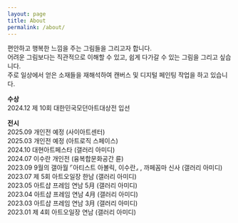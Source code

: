 ```yaml
---
layout: page
title: About
permalink: /about/
---
```


편안하고 행복한 느낌을 주는 그림들을 그리고자 합니다.  
어려운 그림보다는 직관적으로 이해할 수 있고, 쉽게 다가갈 수 있는 그림을 그리고 싶습니다.  
주로 일상에서 얻은 소재들을 재해석하여 캔버스 및 디지털 페인팅 작업을 하고 있습니다.  

**수상**  
2024.12 제 10회 대한민국모던아트대상전 입선  

**전시**  
2025.09 개인전 예정 (사이아트센터)  
2025.03 개인전 예정 (아트로직 스페이스)  
2024.10 대현아트페스타 (갤러리 아미디)  
2024.07 이수란 개인전 (융복합문화공간 륜)  
2023.09 9월의 갤아월 ⌜아티스트 아볼릭, 이수란⌟ , 까페꼼마 신사 (갤러리 아미디)  
2023.07 제 5회 아트오일장 한남 (갤러리 아미디)  
2023.05 아트샵 프레임 연남 5月 (갤러리 아미디)  
2023.04 아트샵 프레임 연남 4月 (갤러리 아미디)  
2023.03 아트샵 프레임 연남 3月 (갤러리 아미디)  
2023.01 제 4회 아트오일장 연남 (갤러리 아미디)  
